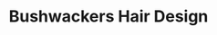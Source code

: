 ---
title: "Bushwackers Hair Design"
url: /shreveport/bushwackers-hair-design/
shop: hairdresser
---